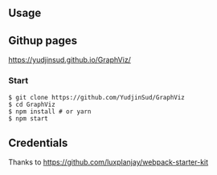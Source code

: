 ## Usage

## Githup pages
https://yudjinsud.github.io/GraphViz/

### Start

```
$ git clone https://github.com/YudjinSud/GraphViz
$ cd GraphViz
$ npm install # or yarn
$ npm start
```

## Credentials
Thanks to
https://github.com/luxplanjay/webpack-starter-kit